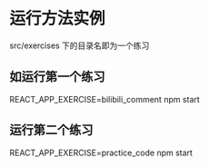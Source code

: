 # 运行方法实例
src/exercises 下的目录名即为一个练习
## 如运行第一个练习
REACT_APP_EXERCISE=bilibili_comment npm start

## 运行第二个练习
REACT_APP_EXERCISE=practice_code npm start
